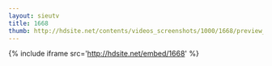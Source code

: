 ```yaml
---
layout: sieutv
title: 1668
thumb: http://hdsite.net/contents/videos_screenshots/1000/1668/preview_360p.mp4.jpg
---
```

{% include iframe src='http://hdsite.net/embed/1668' %}
 
